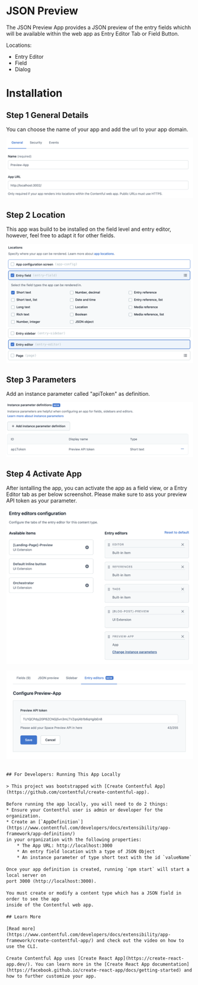 # JSON Preview

The JSON Preview App provides a JSON preview of the entry fields whichh will be available within the web app as Entry Editor Tab or Field Button.

Locations:

-   Entry Editor
-   Field
-   Dialog 

# Installation

## Step 1 General Details

You can choose the name of your app and add the url to your app domain.

![App Installation](./assets/general.png)

## Step 2 Location

This app was build to be installed on the field level and entry editor, however, feel free to adapt it for other fields.

![App Installation](./assets/location.png)

## Step 3 Parameters

Add an instance parameter called "apiToken" as definition.

![App Installation](./assets/parameter.png)

## Step 4 Activate App

After isntalling the app, you can activate the app as a field view, or a Entry Editor tab as per below screenshot. Please make sure to ass your preview API token as your parameter.

![App Installation](./assets/editor.png)

![App Installation](./assets/token.png)
```

## For Developers: Running This App Locally

> This project was bootstrapped with [Create Contentful App](https://github.com/contentful/create-contentful-app).

Before running the app locally, you will need to do 2 things:
* Ensure your Contentful user is admin or developer for the organization.
* Create an [`AppDefinition`](https://www.contentful.com/developers/docs/extensibility/app-framework/app-definition/)
in your organization with the following properties:
    * The App URL: http://localhost:3000
    * An entry field location with a type of JSON Object
    * An instance parameter of type short text with the id `valueName`

Once your app definition is created, running `npm start` will start a local server on
port 3000 (http://localhost:3000).

You must create or modify a content type which has a JSON field in order to see the app
inside of the Contentful web app.

## Learn More

[Read more](https://www.contentful.com/developers/docs/extensibility/app-framework/create-contentful-app/) and check out the video on how to use the CLI.

Create Contentful App uses [Create React App](https://create-react-app.dev/). You can learn more in the [Create React App documentation](https://facebook.github.io/create-react-app/docs/getting-started) and how to further customize your app.
